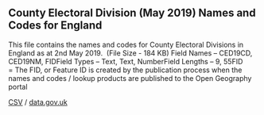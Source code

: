 ## County Electoral Division (May 2019) Names and Codes for England

This file contains the names and codes for County Electoral Divisions in England as at 2nd May 2019.  (File Size - 184 KB) Field Names – CED19CD, CED19NM, FIDField Types – Text, Text, NumberField Lengths – 9, 55FID = The FID,
or Feature ID is created by the publication process when the names and codes /
lookup products are published to the Open Geography portal

[CSV](../csv/250.csv) / [data.gov.uk](https://data.gov.uk/dataset/b301ade6-8b5e-4134-86fa-eca9c432faf7/county-electoral-division-may-2019-names-and-codes-for-england)


